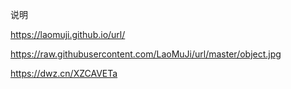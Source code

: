 说明

https://laomuji.github.io/url/


https://raw.githubusercontent.com/LaoMuJi/url/master/object.jpg

https://dwz.cn/XZCAVETa